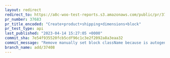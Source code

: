 ```yaml
---
layout: redirect
redirect_to: https://a8c-woo-test-reports.s3.amazonaws.com/public/pr/37683/api/index.html
pr_number: 37683
pr_title_encoded: "Create+product+shipping+dimensions+block"
pr_test_type: api
last_published: "2023-04-14 15:27:05 +0000"
commit_sha: 7e54f935520fcb5cdf96c1c3e2f2092a8a3eaa32
commit_message: "Remove manually set block className because is autogenerated base on …"
branch_name: add/37408
---
```

